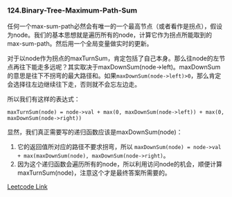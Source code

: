 ### 124.Binary-Tree-Maximum-Path-Sum

任何一个max-sum-path必然会有唯一的一个最高节点（或者看作是拐点），假设为node。我们的基本思想就是遍历所有的node，计算它作为拐点所能取到的max-sum-path。然后用一个全局变量做实时的更新。

对于以node作为拐点的maxTurnSum，肯定包括了自己本身。那么往node的左节点再往下能走多远呢？其实取决于maxDownSum(node->left)。maxDownSum的意思是往下不拐弯的最大路径和。如果```maxDownSum(node->left)>0```，那么肯定会选择往左边继续往下走，否则就不会忘左边走。

所以我们有这样的表达式：
```
maxTurnSum(node) = node->val + max(0, maxDownSum(node->left)) + max(0, maxDownSum(node->right))
```

显然，我们真正需要写的递归函数应该是maxDownSum(node)：

1. 它的返回值所对应的路径不要求拐弯，所以 ```maxDownSum(node) = node->val + max(maxDownSum(node), maxDownSum(node->right)```。
2. 因为这个递归函数会遍历所有的node，所以利用访问node的机会，顺便计算maxTurnSum(node)，注意这个才是最终答案所需要的。


[Leetcode Link](https://leetcode.com/problems/binary-tree-maximum-path-sum)
